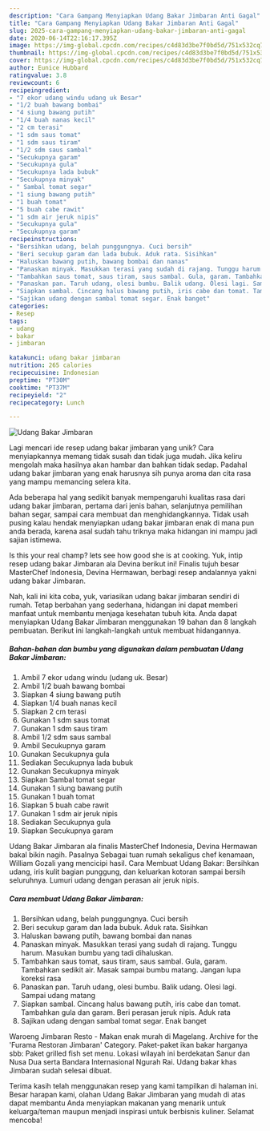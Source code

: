 ```yaml
---
description: "Cara Gampang Menyiapkan Udang Bakar Jimbaran Anti Gagal"
title: "Cara Gampang Menyiapkan Udang Bakar Jimbaran Anti Gagal"
slug: 2025-cara-gampang-menyiapkan-udang-bakar-jimbaran-anti-gagal
date: 2020-06-14T22:16:17.395Z
image: https://img-global.cpcdn.com/recipes/c4d83d3be7f0bd5d/751x532cq70/udang-bakar-jimbaran-foto-resep-utama.jpg
thumbnail: https://img-global.cpcdn.com/recipes/c4d83d3be7f0bd5d/751x532cq70/udang-bakar-jimbaran-foto-resep-utama.jpg
cover: https://img-global.cpcdn.com/recipes/c4d83d3be7f0bd5d/751x532cq70/udang-bakar-jimbaran-foto-resep-utama.jpg
author: Eunice Hubbard
ratingvalue: 3.8
reviewcount: 6
recipeingredient:
- "7 ekor udang windu udang uk Besar"
- "1/2 buah bawang bombai"
- "4 siung bawang putih"
- "1/4 buah nanas kecil"
- "2 cm terasi"
- "1 sdm saus tomat"
- "1 sdm saus tiram"
- "1/2 sdm saus sambal"
- "Secukupnya garam"
- "Secukupnya gula"
- "Secukupnya lada bubuk"
- "Secukupnya minyak"
- " Sambal tomat segar"
- "1 siung bawang putih"
- "1 buah tomat"
- "5 buah cabe rawit"
- "1 sdm air jeruk nipis"
- "Secukupnya gula"
- "Secukupnya garam"
recipeinstructions:
- "Bersihkan udang, belah punggungnya. Cuci bersih"
- "Beri secukup garam dan lada bubuk. Aduk rata. Sisihkan"
- "Haluskan bawang putih, bawang bombai dan nanas"
- "Panaskan minyak. Masukkan terasi yang sudah di rajang. Tunggu harum. Masukan bumbu yang tadi dihaluskan."
- "Tambahkan saus tomat, saus tiram, saus sambal. Gula, garam. Tambahkan sedikit air. Masak sampai bumbu matang. Jangan lupa koreksi rasa"
- "Panaskan pan. Taruh udang, olesi bumbu. Balik udang. Olesi lagi. Sampai udang matang"
- "Siapkan sambal. Cincang halus bawang putih, iris cabe dan tomat. Tambahkan gula dan garam. Beri perasan jeruk nipis. Aduk rata"
- "Sajikan udang dengan sambal tomat segar. Enak banget"
categories:
- Resep
tags:
- udang
- bakar
- jimbaran

katakunci: udang bakar jimbaran 
nutrition: 265 calories
recipecuisine: Indonesian
preptime: "PT30M"
cooktime: "PT37M"
recipeyield: "2"
recipecategory: Lunch

---
```



![Udang Bakar Jimbaran](https://img-global.cpcdn.com/recipes/c4d83d3be7f0bd5d/751x532cq70/udang-bakar-jimbaran-foto-resep-utama.jpg)

Lagi mencari ide resep udang bakar jimbaran yang unik? Cara menyiapkannya memang tidak susah dan tidak juga mudah. Jika keliru mengolah maka hasilnya akan hambar dan bahkan tidak sedap. Padahal udang bakar jimbaran yang enak harusnya sih punya aroma dan cita rasa yang mampu memancing selera kita.

Ada beberapa hal yang sedikit banyak mempengaruhi kualitas rasa dari udang bakar jimbaran, pertama dari jenis bahan, selanjutnya pemilihan bahan segar, sampai cara membuat dan menghidangkannya. Tidak usah pusing kalau hendak menyiapkan udang bakar jimbaran enak di mana pun anda berada, karena asal sudah tahu triknya maka hidangan ini mampu jadi sajian istimewa.

Is this your real champ? lets see how good she is at cooking. Yuk, intip resep udang bakar Jimbaran ala Devina berikut ini! Finalis tujuh besar MasterChef Indonesia, Devina Hermawan, berbagi resep andalannya yakni udang bakar Jimbaran.


Nah, kali ini kita coba, yuk, variasikan udang bakar jimbaran sendiri di rumah. Tetap berbahan yang sederhana, hidangan ini dapat memberi manfaat untuk membantu menjaga kesehatan tubuh kita. Anda dapat menyiapkan Udang Bakar Jimbaran menggunakan 19 bahan dan 8 langkah pembuatan. Berikut ini langkah-langkah untuk membuat hidangannya.

<!--inarticleads1-->

##### Bahan-bahan dan bumbu yang digunakan dalam pembuatan Udang Bakar Jimbaran:

1. Ambil 7 ekor udang windu (udang uk. Besar)
1. Ambil 1/2 buah bawang bombai
1. Siapkan 4 siung bawang putih
1. Siapkan 1/4 buah nanas kecil
1. Siapkan 2 cm terasi
1. Gunakan 1 sdm saus tomat
1. Gunakan 1 sdm saus tiram
1. Ambil 1/2 sdm saus sambal
1. Ambil Secukupnya garam
1. Gunakan Secukupnya gula
1. Sediakan Secukupnya lada bubuk
1. Gunakan Secukupnya minyak
1. Siapkan  Sambal tomat segar
1. Gunakan 1 siung bawang putih
1. Gunakan 1 buah tomat
1. Siapkan 5 buah cabe rawit
1. Gunakan 1 sdm air jeruk nipis
1. Sediakan Secukupnya gula
1. Siapkan Secukupnya garam


Udang Bakar Jimbaran ala finalis MasterChef Indonesia, Devina Hermawan bakal bikin nagih. Pasalnya Sebagai tuan rumah sekaligus chef kenamaan, William Gozali yang mencicipi hasil. Cara Membuat Udang Bakar: Bersihkan udang, iris kulit bagian punggung, dan keluarkan kotoran sampai bersih seluruhnya. Lumuri udang dengan perasan air jeruk nipis. 

<!--inarticleads2-->

##### Cara membuat Udang Bakar Jimbaran:

1. Bersihkan udang, belah punggungnya. Cuci bersih
1. Beri secukup garam dan lada bubuk. Aduk rata. Sisihkan
1. Haluskan bawang putih, bawang bombai dan nanas
1. Panaskan minyak. Masukkan terasi yang sudah di rajang. Tunggu harum. Masukan bumbu yang tadi dihaluskan.
1. Tambahkan saus tomat, saus tiram, saus sambal. Gula, garam. Tambahkan sedikit air. Masak sampai bumbu matang. Jangan lupa koreksi rasa
1. Panaskan pan. Taruh udang, olesi bumbu. Balik udang. Olesi lagi. Sampai udang matang
1. Siapkan sambal. Cincang halus bawang putih, iris cabe dan tomat. Tambahkan gula dan garam. Beri perasan jeruk nipis. Aduk rata
1. Sajikan udang dengan sambal tomat segar. Enak banget


Waroeng Jimbaran Resto - Makan enak murah di Magelang. Archive for the &#39;Furama Restoran Jimbaran&#39; Category. Paket-paket ikan bakar harganya sbb: Paket grilled fish set menu. Lokasi wilayah ini berdekatan Sanur dan Nusa Dua serta Bandara Internasional Ngurah Rai. Udang bakar khas Jimbaran sudah selesai dibuat. 

Terima kasih telah menggunakan resep yang kami tampilkan di halaman ini. Besar harapan kami, olahan Udang Bakar Jimbaran yang mudah di atas dapat membantu Anda menyiapkan makanan yang menarik untuk keluarga/teman maupun menjadi inspirasi untuk berbisnis kuliner. Selamat mencoba!
